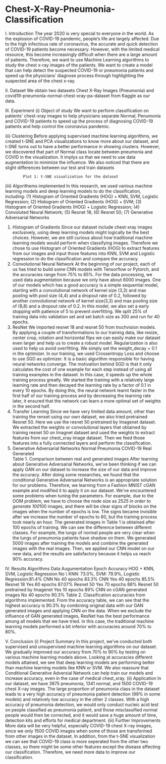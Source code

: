 # Chest-X-Ray-Pneumonia-Classification
I. Introduction
The year 2020 is very special to everyone in the world. As the explosion of COVID-19 pandemic, people’s life are largely affected. Due to the high infectious rate of coronavirus, the accurate and quick detection of COVID-19 patients become necessary. However, with the limited medical resource, this become increasingly difficult when there are a large amount of patients.
Therefore, we want to use Machine Learning algorithms to study the chest x-ray images of the patients. We want to create a model that can help detect the suspected COVID-19 or pneumonia patients and speed up the physicians’ diagnose process through highlighting the suspected area of the chest x-ray.

II. Dataset
We obtain two datasets Chest X-Ray Images (Pneumonia) and covid19-pneumonia-normal-chest-xray-pa-dataset from Kaggle as our data.

III. Experiment
(i) Object of study
We want to perform classification on patients' chest-xray images to help physicians separate Normal, Penumonia and COVID-19 patients to speed up the process of diagnosing COVID-19 patients and help control the coronavius pandemic.

(ii) Clustering
Before applying supervised machine learning algorithms, we created t-SNE and PCA visualizations to know more about our dataset, and t-SNE turns out to have a better performance in showing clusters. However, we discovered that part of Normal class locate between pneumonia and COVID in the visualization. It implys us that we need to use data augmentation to minimize the influence. We also noticed that there are slight differences between our test and train datasets


            Plot 1: t-SNE visualization for the dataset

(iii) Algorithems implemented
In this research, we used various machine learning models and deep learning models to do the classification, including: (1) Histogram of Oriented Gradients (HOG) + KNN, SVM, Logistic Regression; (2) Histogram of Oriented Gradients (HOG) + SVM; (3) Histogram of Oriented Gradients (HOG) + Logistic Regression; (4) Convoluted Neural Network; (5) Resnet 18; (6) Resnet 50; (7) Generative Adversarial Networks 
1. Histogram of Gradients
Since our dataset include chest-xray images exclusively, using deep learning models might logically be the best choices. However, we are still curious about how traditional machine learning models would perform when classifying images. Therefore we chose to use Histogram of Oriented Gradients (HOG) to extract features from our images and input those features into KNN, SVM and Logistic regression to do the classification and compare the accuracy.
2. Convolutional Neural Network
At the beginning of our project, each of us has tried to build some CNN models with Tensorflow or Pytorch, and the accuracies range from 75% to 85%.  For the data processing, we used data augmentation because we only have about 6000 images. One of our models which has a good accuracy is a simple sequential model, starting with a convolutional network of kernel size (3,3) and max pooling with pool size (4,4) and a dropout rate of 0.2, followed by another convolutional network of kernel size(3,3) and max pooling size of (8,8) and a dropout rate of 0.2. In this model, we also set a early stopping with patience of 5 to prevent overfitting. We split 25% of training data into validation set and set batch size as 300 and run for 40 epochs. 
3. ResNet
We imported resnet 18 and resnet 50 from trochvision models. By applying a couple of transformations to our training data, like resize, center crop, rotation and horizontal flips we can easily make our dataset even larger and help us to create a robust model. Regularization is also used to help us avoid overfitting. We simply set the weight_decay = 0.1 in the optimizer. In our training, we used Crossentropy Loss and choose to use SGD as optimizer. It is a basic algorithm responsible for having neural networks converge. The motivation behind SGD is that it only calculates the cost of one example for each step instead of using all training examples in the dataset. In this case, it speeds up the whole training process greatly. We started the training with a relatively large learning rate and then decayed the learning rate by a factor of 0.1 in every 10 epochs. By doing this, the neural network learnt faster in the first half of our training process and by decreasing the learning rate later, it ensured that the network can learn a more optimal set of weights in the second half.
4. Transfer Learning
Since we have very limited data amount, other than training the renset using our own dataset, we also tried pretrained Resnet 50. Here we use the resnet 50 pretrained by Imagenet dataset. We extracted the weights or convolutional layers that obtained by training resnet 50 on Imagnet dataset and used the weights to extract features from our chest_xray image dataset. Then we feed those features into a fully connected layers and perform the classification. 
5. Generative Adversarial Networks
	Normal	Pneumonia	COVID-19
Real			
Generated			
Table 1. Comparison between real and generated images
After learning about Generative Adversarial Networks, we've been thinking if we can apply GAN on our dataset to increase the size of our data and improve the accuracy. After doing some researches, we found that the conditional Generative Adversarial Networks is an appropriate solution for our problems. Therefore, we learning from a Fashion MNIST cGAN example and modified it to apply it on our dataset. We've encountered some problems when tuning the parameters. For example, due to the OOM problem, we have to choose the node size as 25*25 in order to generate 100*100 images, and there will be clear signs of blocks on the images when the number of epochs is low. The signs became invisible after we increase the number of epochs to 80, but the training process took nearly an hour.
The generated images in Table 1 is obtained after 100 epochs of training. We can see the difference between different classes. For example, the lungs of normal people are very clear when the lungs of pneumonia patients have shadow on them. 
We generated 5000 images after training the models and combine the generated images with the real images. Then, we applied our CNN model on our new data, and the results are satisfactory because it helps us reach 90% accuracy.

IV. Results
Algorithms	Data Augumentation	Epoch	Accuracy
HOG + KNN, SVM, Logistic Regression	No	\	KNN: 73.0%, SVM: 79.9%, Logistic Regression:81.4%
CNN	No	40 epochs	83.3%
CNN	Yes	40 epochs	85.5%
Resnet 18	Yes	60 epochs	87.07%
Resnet 50	Yes	70 epochs	88%
Resnet 50 pretrained by Imagenet	Yes	10 epochs	89%
CNN on cGAN generated images	No	40 epochs	90.3%
Table 2. Classification accuracies from algorithms implemented.
From the accuracy table, we can see that the highest accuracy is 90.3% by combining original data with our GAN generated images and applying CNN on the data. When we exclude the influence of GAN generated images, ResNet has the best performance among all models that we have tried. In this case, the traditional machine learning models performed a bit inferior with accuracies around 70% to 80%.

V. Conclusion
(i) Project Summary
In this project, we've conducted both supervised and unsupervised machine learning algorithms on our dataset. We gradually improved our accuracy from 70% to 90% by testing on various machine learning models above.
Looking at accuracies different models attained, we see that deep learning models are performing better than machine learning models like KNN or SVM. We also reassure that Conditional Generative Adversial Network can help train our models and increase accuracy, even in the case of medical chest_xray. 
(ii) Application
In our dataset, we have 3875 pneumonia, 1341 normal, and 1500 COVID-19 chest X-ray images. The large proportion of pneumonia class in the dataset leads to a very high accuracy of pneumonia patient detection (99% in some models) and relatively low accuracy in the other 2 classes.
With a high accuracy of pneumonia detection, we would only conduct nucleic acid test on people classified as pneumonia patient, and those misclassified normal people would then be corrected, and it would save a huge amount of time, detection kits and efforts for medical department.
(iii) Further Improvements
More data will be very helpful, especially COVID-19 chest X-ray images, since we only 1500 COVID images when some of those are transformed from other images in the dataset. In addition, from the t-SNE visualization we can see that COVID-19 class is more seperated from the other two classes, so there might be some other features except the disease affecting our classification. Therefore, we need more data to improve our classification.

